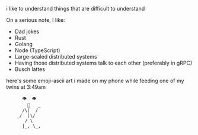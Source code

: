 i like to understand things that are difficult to understand


On a serious note, I like:
- Dad jokes
- Rust
- Golang
- Node (TypeScript)
- Large-scaled distributed systems
- Having those distributed systems talk to each other (preferably in gRPC)
- Busch lattes

here's some emoji-ascii art i made on my phone while feeding one of my twins at 3:49am
```
      👁️  👁️
        👄   _
      /\|  /
    _/  |\/
       / \
      |_, \_,
```
